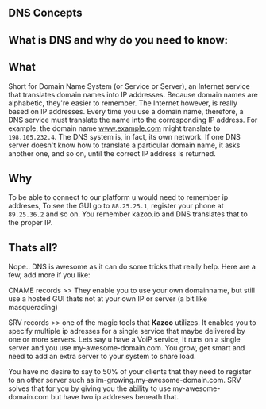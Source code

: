 ## DNS Concepts



## What is DNS and why do you need to know:


## What

Short for Domain Name System (or Service or Server), an Internet service that translates domain names into IP addresses. Because domain names are alphabetic, they're easier to remember. The Internet however, is really based on IP addresses. Every time you use a domain name, therefore, a DNS service must translate the name into the corresponding IP address. For example, the domain name www.example.com might translate to `198.105.232.4`. The DNS system is, in fact, its own network. If one DNS server doesn't know how to translate a particular domain name, it asks another one, and so on, until the correct IP address is returned.
 
 
## Why

To be able to connect to our platform u would need to remember ip addreses, To see the GUI go to `88.25.25.1`, register your phone at `89.25.36.2` and so on. You remember kazoo.io and DNS translates that to the proper IP.
 
 
## Thats all?

Nope.. DNS is awesome as it can do some tricks that really help. Here are a few, add more if you like:

CNAME records >> They enable you to use your own domainname, but still use a hosted GUI thats not at your own IP or server (a bit like masquerading)

SRV records >> one of the magic tools that **Kazoo** utilizes. It enables you to specify multiple ip adresses for a single service that maybe delivered by one or more servers. Lets say u have a VoiP service,  It runs on a single server and you use my-awesome-domain.com. You grow, get smart and need to add an extra server to your system to share load.

You have no desire to say to 50% of your clients that they need to register to an other server such as im-growing.my-awesome-domain.com.
SRV solves that for you by giving you the ability to use my-awesome-domain.com but have two ip addreses beneath that.
 
 


